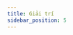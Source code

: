 ```yaml
---
title: Giải trí
sidebar_position: 5
---
```


<!-- vnexpress-giai-tri:START -->
<!-- vnexpress-giai-tri:END -->
